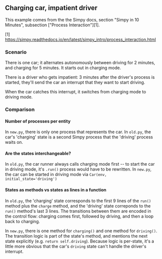 ## Charging car, impatient driver

This example comes from the the Simpy docs, section "Simpy in 10
Minutes", subsection ["Process Interaction"][1].

[1] https://simpy.readthedocs.io/en/latest/simpy_intro/process_interaction.html

### Scenario

There is one car; it alternates autonomously between driving for 2 minutes, and charging for 5 minutes. It starts out in charging mode.

There is a driver who gets impatient: 3 minutes after the driver's process is started, they'll send the car an interrupt that they want to start driving.

When the car catches this interrupt, it switches from charging mode to driving mode.

### Comparison

#### Number of processes per entity

In `new.py`, there is only one process that represents the car. In `old.py`, the car's 'charging' state is a second Simpy process that the 'driving' process waits on.

#### Are the states interchangeable?

In `old.py`, the car runner always calls charging mode first -- to start the car in driving mode, it's `.run()` process would have to be rewritten. In `new.py`, the car can be started in driving mode via `Car(env, initial_state='driving')`

#### States as methods vs states as lines in a function

In `old.py`, the 'charging' state corresponds to the first 9 lines of the `run()` method plus the `charge` method, and the 'driving' state correponds to the `run()` method's last 3 lines. The transitions between them are encoded in the control flow: charging comes first, followed by driving, and then a loop back to charging.

In `new.py`, there is one method for `charging()` and one method for `driving()`. The transition logic is part of the state's method, and mentions the next state explicitly (e.g. `return self.driving`). Because logic is per-state, it's a little more obvious that the car's `driving` state can't handle the driver's interrupt.
